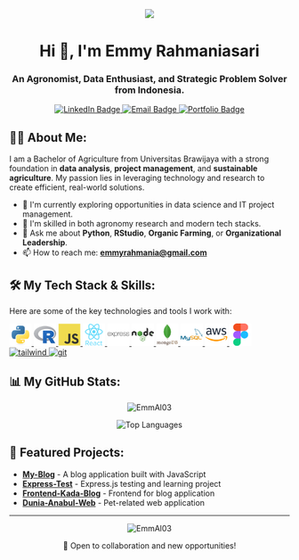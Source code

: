 <div id="header" align="center">
  <img src="https://media.giphy.com/media/M9gbBd9hDx804002x0/giphy.gif" width="200"/>
  <h1 align="center">Hi 👋, I'm Emmy Rahmaniasari</h1>
  <h3 align="center">An Agronomist, Data Enthusiast, and Strategic Problem Solver from Indonesia.</h3>
</div>

<div id="badges" align="center">
  <a href="https://linkedin.com/in/emmyraniasa" target="_blank">
    <img src="https://img.shields.io/badge/LinkedIn-blue?style=for-the-badge&logo=linkedin&logoColor=white" alt="LinkedIn Badge"/>
  </a>
  <a href="mailto:emmyrahmania@gmail.com">
    <img src="https://img.shields.io/badge/Email-grey?style=for-the-badge&logo=gmail&logoColor=white" alt="Email Badge"/>
  </a>
  <a href="https://emmy-rahmaniasari-portfolio.vercel.app/">
    <img src="https://img.shields.io/badge/Portfolio-black?style=for-the-badge&logo=vercel&logoColor=white" alt="Portfolio Badge"/>
  </a>
</div>

## 👨‍💻 About Me:

I am a Bachelor of Agriculture from Universitas Brawijaya with a strong foundation in **data analysis**, **project management**, and **sustainable agriculture**. My passion lies in leveraging technology and research to create efficient, real-world solutions.

* 🔭 I'm currently exploring opportunities in data science and IT project management.
* 🌱 I'm skilled in both agronomy research and modern tech stacks.
* 💬 Ask me about **Python**, **RStudio**, **Organic Farming**, or **Organizational Leadership**.
* 📫 How to reach me: **emmyrahmania@gmail.com**

## 🛠️ My Tech Stack & Skills:

Here are some of the key technologies and tools I work with:

<p align="left">
  <a href="https://www.python.org" target="_blank" rel="noreferrer">
    <img src="https://raw.githubusercontent.com/devicons/devicon/master/icons/python/python-original.svg" alt="python" width="40" height="40"/>
  </a>
  <a href="https://www.r-project.org/" target="_blank" rel="noreferrer">
    <img src="https://raw.githubusercontent.com/devicons/devicon/master/icons/r/r-original.svg" alt="r" width="40" height="40"/>
  </a>
  <a href="https://developer.mozilla.org/en-US/docs/Web/JavaScript" target="_blank" rel="noreferrer">
    <img src="https://raw.githubusercontent.com/devicons/devicon/master/icons/javascript/javascript-original.svg" alt="javascript" width="40" height="40"/>
  </a>
  <a href="https://reactjs.org/" target="_blank" rel="noreferrer">
    <img src="https://raw.githubusercontent.com/devicons/devicon/master/icons/react/react-original-wordmark.svg" alt="react" width="40" height="40"/>
  </a>
  <a href="https://expressjs.com" target="_blank" rel="noreferrer">
    <img src="https://raw.githubusercontent.com/devicons/devicon/master/icons/express/express-original-wordmark.svg" alt="express" width="40" height="40"/>
  </a>
  <a href="https://nodejs.org" target="_blank" rel="noreferrer">
    <img src="https://raw.githubusercontent.com/devicons/devicon/master/icons/nodejs/nodejs-original-wordmark.svg" alt="nodejs" width="40" height="40"/>
  </a>
  <a href="https://www.mongodb.com/" target="_blank" rel="noreferrer">
    <img src="https://raw.githubusercontent.com/devicons/devicon/master/icons/mongodb/mongodb-original-wordmark.svg" alt="mongodb" width="40" height="40"/>
  </a>
  <a href="https://www.mysql.com/" target="_blank" rel="noreferrer">
    <img src="https://raw.githubusercontent.com/devicons/devicon/master/icons/mysql/mysql-original-wordmark.svg" alt="mysql" width="40" height="40"/>
  </a>
  <a href="https://aws.amazon.com" target="_blank" rel="noreferrer">
    <img src="https://raw.githubusercontent.com/devicons/devicon/master/icons/amazonwebservices/amazonwebservices-original-wordmark.svg" alt="aws" width="40" height="40"/>
  </a>
  <a href="https://www.figma.com/" target="_blank" rel="noreferrer">
    <img src="https://raw.githubusercontent.com/devicons/devicon/master/icons/figma/figma-original.svg" alt="figma" width="40" height="40"/>
  </a>
  <a href="https://tailwindcss.com/" target="_blank" rel="noreferrer">
    <img src="https://www.vectorlogo.zone/logos/tailwindcss/tailwindcss-icon.svg" alt="tailwind" width="40" height="40"/>
  </a>
  <a href="https://git-scm.com/" target="_blank" rel="noreferrer">
    <img src="https://www.vectorlogo.zone/logos/git-scm/git-scm-icon.svg" alt="git" width="40" height="40"/>
  </a>
</p>

## 📊 My GitHub Stats:

<p align="center">
  <img src="https://github-readme-stats.vercel.app/api?username=EmmAl03&show_icons=true&locale=en&theme=tokyonight" alt="EmmAl03" />
</p>

<p align="center">
  <img src="https://github-readme-stats.vercel.app/api/top-langs?username=EmmAl03&layout=compact&langs_count=7&theme=tokyonight" alt="Top Languages" />
</p>

## 🚀 Featured Projects:

* **[My-Blog](https://github.com/EmmAl03/My-Blog)** - A blog application built with JavaScript
* **[Express-Test](https://github.com/EmmAl03/express-test)** - Express.js testing and learning project
* **[Frontend-Kada-Blog](https://github.com/EmmAl03/frontend-kada-blog)** - Frontend for blog application
* **[Dunia-Anabul-Web](https://github.com/EmmAl03/dunia-anabul-web)** - Pet-related web application

---

<p align="center">
  <img src="https://komarev.com/ghpvc/?username=EmmAl03&label=Profile%20views&color=0e75b6&style=flat" alt="EmmAl03" />
</p>

<p align="center">
  💼 Open to collaboration and new opportunities!
</p>
